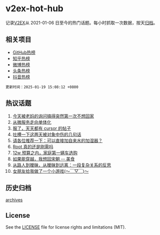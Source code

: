 # v2ex-hot-hub

 记录[V2EX](https://www.v2ex.com/)从 2021-01-06 日至今的热门话题。每小时抓取一次数据，按天[归档](archives)。
 
 ## 相关项目

- [GitHub热榜](https://github.com/lonnyzhang423/github-hot-hub)
- [知乎热榜](https://github.com/lonnyzhang423/zhihu-hot-hub)
- [微博热榜](https://github.com/lonnyzhang423/weibo-hot-hub)
- [头条热榜](https://github.com/lonnyzhang423/toutiao-hot-hub)
- [抖音热榜](https://github.com/lonnyzhang423/douyin-hot-hub)


 `更新时间：2025-01-19 15:08:12 +0800`

## 热议话题

1. [今天被老妈的询问搞得突然第一次不想回家](https://www.v2ex.com/t/1106147)
1. [从微服务走向单体化](https://www.v2ex.com/t/1106152)
1. [服了，天天都有 cursor 的帖子](https://www.v2ex.com/t/1106116)
1. [吐槽一下这两天被对象中伤的几句话](https://www.v2ex.com/t/1106199)
1. [请各位推荐一下：可以直接加自来水的加湿器？](https://www.v2ex.com/t/1106093)
1. [Root 真的还是刚需吗](https://www.v2ex.com/t/1106142)
1. [12w 预算之内，家庭第一辆车选购](https://www.v2ex.com/t/1106085)
1. [如果能穿越，我想回宋朝 -- 美食](https://www.v2ex.com/t/1106097)
1. [从路人到暧昧，从暧昧到远离：一段复杂关系的反思](https://www.v2ex.com/t/1106091)
1. [女朋友给我做了一个小游戏(～￣▽￣)～](https://www.v2ex.com/t/1106128)

## 历史归档

[archives](archives)

## License

See the [LICENSE](LICENSE) file for license rights and limitations (MIT).
